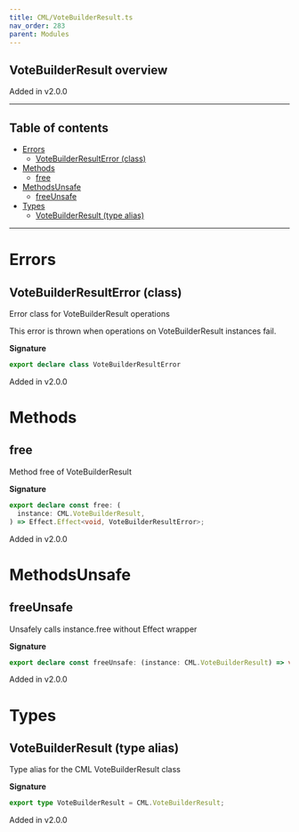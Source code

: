 ```yaml
---
title: CML/VoteBuilderResult.ts
nav_order: 283
parent: Modules
---
```


## VoteBuilderResult overview

Added in v2.0.0

---

<h2 class="text-delta">Table of contents</h2>

- [Errors](#errors)
  - [VoteBuilderResultError (class)](#votebuilderresulterror-class)
- [Methods](#methods)
  - [free](#free)
- [MethodsUnsafe](#methodsunsafe)
  - [freeUnsafe](#freeunsafe)
- [Types](#types)
  - [VoteBuilderResult (type alias)](#votebuilderresult-type-alias)

---

# Errors

## VoteBuilderResultError (class)

Error class for VoteBuilderResult operations

This error is thrown when operations on VoteBuilderResult instances fail.

**Signature**

```ts
export declare class VoteBuilderResultError
```

Added in v2.0.0

# Methods

## free

Method free of VoteBuilderResult

**Signature**

```ts
export declare const free: (
  instance: CML.VoteBuilderResult,
) => Effect.Effect<void, VoteBuilderResultError>;
```

Added in v2.0.0

# MethodsUnsafe

## freeUnsafe

Unsafely calls instance.free without Effect wrapper

**Signature**

```ts
export declare const freeUnsafe: (instance: CML.VoteBuilderResult) => void;
```

Added in v2.0.0

# Types

## VoteBuilderResult (type alias)

Type alias for the CML VoteBuilderResult class

**Signature**

```ts
export type VoteBuilderResult = CML.VoteBuilderResult;
```

Added in v2.0.0
